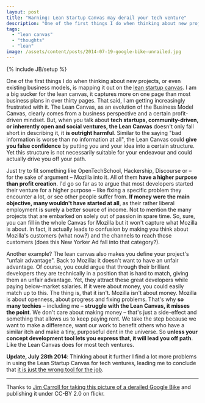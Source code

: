 ```yaml
---
layout: post
title: "Warning: Lean Startup Canvas may derail your tech venture"
description: "One of the first things I do when thinking about new projects, or even existing business models, is mapping it out on the [lean startup canvas](http://practicetrumpstheory.com/2012/02/why-lean-canvas/). I am a big sucker for the lean canvas, it captures more on one page than most business plans in over thirty pages. That said, I am getting increasingly frustrated with it. The Lean Canvas, as an evolution of the Business Model Canvas, clearly comes from a business perspective and a certain profit-driven mindset. But, when you talk about **tech startups, community-driven, or inherently open and social ventures, the Lean Canvas** doesn't only fall short in describing it, it **is outright harmful**. Similar to the saying \"bad information is worse than no information at all\", the Lean Canvas could **give you false confidence** by putting you and your idea into a certain structure. Yet this structure is not necessarily suitable for your endeavour and could actually drive you off your path."
tags:
  - "lean canvas"
  - "thoughts"
  - "lean"
image: /assets/content/posts/2014-07-19-google-bike-unrailed.jpg
---
```

{% include JB/setup %}


One of the first things I do when thinking about new projects, or even existing business models, is mapping it out on the [lean startup canvas](http://practicetrumpstheory.com/2012/02/why-lean-canvas/). I am a big sucker for the lean canvas, it captures more on one page than most business plans in over thirty pages. That said, I am getting increasingly frustrated with it. The Lean Canvas, as an evolution of the Business Model Canvas, clearly comes from a business perspective and a certain profit-driven mindset. But, when you talk about **tech startups, community-driven, or inherently open and social ventures, the Lean Canvas** doesn't only fall short in describing it, it **is outright harmful**. Similar to the saying \"bad information is worse than no information at all\", the Lean Canvas could **give you false confidence** by putting you and your idea into a certain structure. Yet this structure is not necessarily suitable for your endeavour and could actually drive you off your path.

Just try to fit something like OpenTechSchool, Hackership, Discourse or – for the sake of argument – Mozilla into it. All of them **have a higher purpose than profit creation**. I'd go so far as to argue that most developers started their venture for a higher purpose – like fixing a specific problem they encounter a lot, or see other people suffer from. **If money were the main objective, many wouldn't have started at all**, as their rather liberal employment is surely a better source of income. Not to mention the many projects that are embarked on solely out of passion in spare time. So, sure, you can fill in the whole Canvas for Mozilla but it won't capture what Mozilla is about. In fact, it actually leads to confusion by making you think about Mozilla's customers (what now?) and the channels to reach those customers (does this New Yorker Ad fall into that category?).

Another example? The lean canvas also makes you define your project's "unfair advantage". Back to Mozilla: it doesn't want to have an unfair advantage. Of course, you could argue that through their brilliant developers they are technically in a position that is hard to match, giving them an unfair advantage. Yet, they attract these great developers while paying below-market salaries. If it were about money, you could easily match up to this. The thing is, that it isn't. Mozilla isn't about money. Mozilla is about openness, about progress and fixing problems. That's why **so many techies** – including me – **struggle with the Lean Canvas, it misses the point**. We don't care about making money – that's just a side-effect and something that allows us to keep paying rent. We take the step because we want to make a difference, want our work to benefit others who have a similar itch and make a tiny, purposeful dent in the universe. So **unless your concept development tool lets you express that, it will lead you off path**. Like the Lean Canvas does for most tech ventures.

**Update, July 28th 2014**: Thinking about it further I find a lot more problems in using the Lean Startup Canvas for tech ventures, leading me to conclude that [it is just the wrong tool for the job](/2014/07/28/lean-startup-canvas-the-wrong-tool).

----

Thanks to [Jim Carroll for taking this picture of a derailed Google Bike](https://www.flickr.com/photos/46131588@N02/6779140395/) and publishing it under CC-BY 2.0 on flickr.
